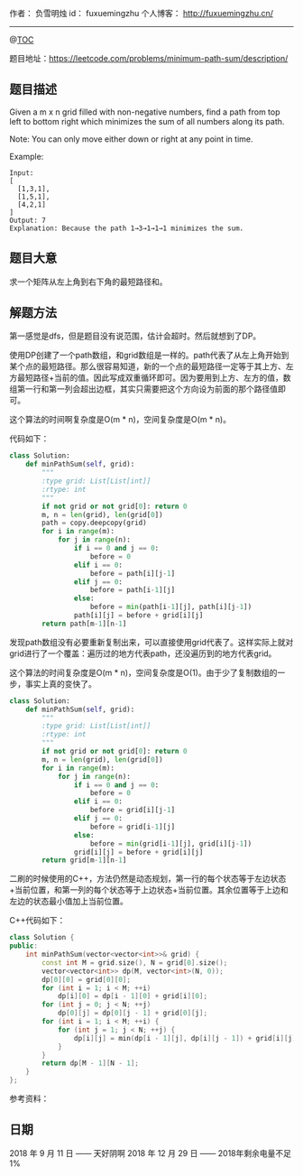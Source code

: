 
作者： 负雪明烛
id：	fuxuemingzhu
个人博客：	http://fuxuemingzhu.cn/

---
@[TOC](目录)

题目地址：https://leetcode.com/problems/minimum-path-sum/description/

## 题目描述

Given a m x n grid filled with non-negative numbers, find a path from top left to bottom right which minimizes the sum of all numbers along its path.

Note: You can only move either down or right at any point in time.

Example:

    Input:
    [
      [1,3,1],
      [1,5,1],
      [4,2,1]
    ]
    Output: 7
    Explanation: Because the path 1→3→1→1→1 minimizes the sum.


## 题目大意

求一个矩阵从左上角到右下角的最短路径和。

## 解题方法

第一感觉是dfs，但是题目没有说范围，估计会超时。然后就想到了DP。

使用DP创建了一个path数组，和grid数组是一样的。path代表了从左上角开始到某个点的最短路径。那么很容易知道，新的一个点的最短路径一定等于其上方、左方最短路径+当前的值。因此写成双重循环即可。因为要用到上方、左方的值，数组第一行和第一列会超出边框，其实只需要把这个方向设为前面的那个路径值即可。

这个算法的时间啊复杂度是O(m * n)，空间复杂度是O(m * n)。

代码如下：

```python
class Solution:
    def minPathSum(self, grid):
        """
        :type grid: List[List[int]]
        :rtype: int
        """
        if not grid or not grid[0]: return 0
        m, n = len(grid), len(grid[0])
        path = copy.deepcopy(grid)
        for i in range(m):
            for j in range(n):
                if i == 0 and j == 0:
                    before = 0
                elif i == 0:
                    before = path[i][j-1]
                elif j == 0:
                    before = path[i-1][j]
                else:
                    before = min(path[i-1][j], path[i][j-1])
                path[i][j] = before + grid[i][j]
        return path[m-1][n-1]
```

发现path数组没有必要重新复制出来，可以直接使用grid代表了。这样实际上就对grid进行了一个覆盖：遍历过的地方代表path，还没遍历到的地方代表grid。

这个算法的时间复杂度是O(m * n)，空间复杂度是O(1)。由于少了复制数组的一步，事实上真的变快了。

```python
class Solution:
    def minPathSum(self, grid):
        """
        :type grid: List[List[int]]
        :rtype: int
        """
        if not grid or not grid[0]: return 0
        m, n = len(grid), len(grid[0])
        for i in range(m):
            for j in range(n):
                if i == 0 and j == 0:
                    before = 0
                elif i == 0:
                    before = grid[i][j-1]
                elif j == 0:
                    before = grid[i-1][j]
                else:
                    before = min(grid[i-1][j], grid[i][j-1])
                grid[i][j] = before + grid[i][j]
        return grid[m-1][n-1]
```

二刷的时候使用的C++，方法仍然是动态规划，第一行的每个状态等于左边状态+当前位置，和第一列的每个状态等于上边状态+当前位置。其余位置等于上边和左边的状态最小值加上当前位置。

C++代码如下：

```cpp
class Solution {
public:
    int minPathSum(vector<vector<int>>& grid) {
        const int M = grid.size(), N = grid[0].size();
        vector<vector<int>> dp(M, vector<int>(N, 0));
        dp[0][0] = grid[0][0];
        for (int i = 1; i < M; ++i)
            dp[i][0] = dp[i - 1][0] + grid[i][0];
        for (int j = 0; j < N; ++j)
            dp[0][j] = dp[0][j - 1] + grid[0][j];
        for (int i = 1; i < M; ++i) {
            for (int j = 1; j < N; ++j) {
                dp[i][j] = min(dp[i - 1][j], dp[i][j - 1]) + grid[i][j];
            }
        }
        return dp[M - 1][N - 1];
    }
};
```


参考资料：


## 日期

2018 年 9 月 11 日 —— 天好阴啊
2018 年 12 月 29 日 —— 2018年剩余电量不足1%
